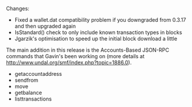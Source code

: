 Changes:
* Fixed a wallet.dat compatibility problem if you downgraded from 0.3.17 and then upgraded again
* IsStandard() check to only include known transaction types in blocks
* Jgarzik's optimisation to speed up the initial block download a little

The main addition in this release is the Accounts-Based JSON-RPC commands that Gavin's been working on (more details at http://www.undal.org/smf/index.php?topic=1886.0).  
* getaccountaddress
* sendfrom
* move
* getbalance
* listtransactions
